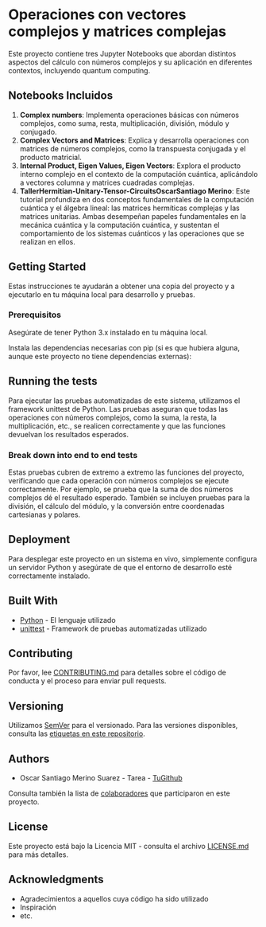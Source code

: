 # Operaciones con vectores complejos y matrices complejas

Este proyecto contiene tres Jupyter Notebooks que abordan distintos aspectos del cálculo con números complejos y su aplicación en diferentes contextos, incluyendo quantum computing.
## Notebooks Incluidos

1. **Complex numbers**: Implementa operaciones básicas con números complejos, como suma, resta, multiplicación, división, módulo y conjugado.
2. **Complex Vectors and Matrices**: Explica y desarrolla operaciones con matrices de números complejos, como la transpuesta conjugada y el producto matricial.
3. **Internal Product, Eigen Values, Eigen Vectors**: Explora el producto interno complejo en el contexto de la computación cuántica, aplicándolo a vectores columna y matrices cuadradas complejas.
4. **TallerHermitian-Unitary-Tensor-CircuitsOscarSantiago Merino**: Este tutorial profundiza en dos conceptos fundamentales de la computación cuántica y el álgebra lineal: las matrices hermíticas complejas y las matrices unitarias. Ambas desempeñan papeles fundamentales en la mecánica cuántica y la computación cuántica, y sustentan el comportamiento de los sistemas cuánticos y las operaciones que se realizan en ellos.

## Getting Started

Estas instrucciones te ayudarán a obtener una copia del proyecto y a ejecutarlo en tu máquina local para desarrollo y pruebas.

### Prerequisitos

Asegúrate de tener Python 3.x instalado en tu máquina local.

Instala las dependencias necesarias con pip (si es que hubiera alguna, aunque este proyecto no tiene dependencias externas):

## Running the tests

Para ejecutar las pruebas automatizadas de este sistema, utilizamos el framework unittest de Python. Las pruebas aseguran que todas las operaciones con números complejos, como la suma, la resta, la multiplicación, etc., se realicen correctamente y que las funciones devuelvan los resultados esperados.

### Break down into end to end tests

Estas pruebas cubren de extremo a extremo las funciones del proyecto, verificando que cada operación con números complejos se ejecute correctamente. Por ejemplo, se prueba que la suma de dos números complejos dé el resultado esperado. También se incluyen pruebas para la división, el cálculo del módulo, y la conversión entre coordenadas cartesianas y polares.


## Deployment

Para desplegar este proyecto en un sistema en vivo, simplemente configura un servidor Python y asegúrate de que el entorno de desarrollo esté correctamente instalado.

## Built With

* [Python](https://www.python.org/) - El lenguaje utilizado
* [unittest](https://docs.python.org/3/library/unittest.html) - Framework de pruebas automatizadas utilizado

## Contributing

Por favor, lee [CONTRIBUTING.md](https://gist.github.com/PurpleBooth/b24679402957c63ec426) para detalles sobre el código de conducta y el proceso para enviar pull requests.

## Versioning

Utilizamos [SemVer](http://semver.org/) para el versionado. Para las versiones disponibles, consulta las [etiquetas en este repositorio](https://github.com/tu_usuario/calculo_numeros_complejos/tags).

## Authors

* Oscar Santiago Merino Suarez - Tarea - [TuGithub](https://github.com/tu_usuario)

Consulta también la lista de [colaboradores](https://github.com/tu_usuario/calculo_numeros_complejos/contributors) que participaron en este proyecto.

## License

Este proyecto está bajo la Licencia MIT - consulta el archivo [LICENSE.md](LICENSE.md) para más detalles.

## Acknowledgments

* Agradecimientos a aquellos cuya código ha sido utilizado
* Inspiración
* etc.
